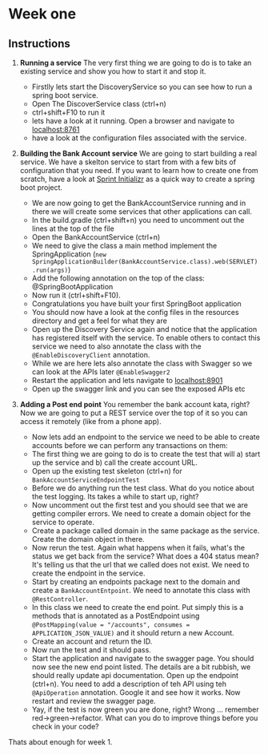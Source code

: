 # Week one

## Instructions


1. **Running a service**
The very first thing we are going to do is to take an existing service and show you how to start it and stop it.

    * Firstlly lets start the DiscoveryService so you can see how to run a spring boot service.
    * Open The DiscoverService class (ctrl+n)
    * ctrl+shift+F10 to run it
    * lets have a look at it running.  Open a browser and navigate to [localhost:8761](http://localhost:8761)
    * have a look at the configuration files associated with the service.
    
1. **Building the Bank Account service**
We are going to start building a real service.  We have a skelton service to start from with a few bits of configuration that you need.  If you want to learn how to create one from scratch, have a look at [Sprint Initializr](https://start.spring.io/) as a quick way to create a spring boot project.

    * We are now going to get the BankAccountService running and in there we will create some services that other applications can call.
    * In the build.gradle (ctrl+shift+n) you need to uncomment out the lines at the top of the file
    * Open the BankAccountService (ctrl+n)
    * We need to give the class a main method implement the SpringApplication (`new SpringApplicationBuilder(BankAccountService.class).web(SERVLET).run(args)`)
    * Add the following annotation on the top of the class: @SpringBootApplication
    * Now run it (ctrl+shift+F10).
    * Congratulations you have built your first SpringBoot application
    * You should now have a look at the config files in the resources directory and get a feel for what they are
    * Open up the Discovery Service again and notice that the application has registered itself with the service.  To enable others to contact this service we need to also annotate the class with the `@EnableDiscoveryClient` annotation.
    * While we are here lets also annotate the class with Swagger so we can look at the APIs later `@EnableSwagger2`
    * Restart the application and lets navigate to [localhost:8901](http://localhost:8901)
    * Open up the swagger link and you can see the exposed APIs etc

1. **Adding a Post end point**
You remember the bank account kata, right?  Now we are going to put a REST service over the top of it so you can access it remotely (like from a phone app).

    * Now lets add an endpoint to the service we need to be able to create accounts before we can perform any transactions on them:
    * The first thing we are going to do is to create the test that will a) start up the service and b) call the create account URL.
    * Open up the existing test skeleton (ctrl+n) for `BankAccountServiceEndpointTest`
    * Before we do anything run the test class.  What do you notice about the test logging.  Its takes a while to start up, right?
    * Now uncomment out the first test and you should see that we are getting compiler errors.  We need to create a domain object for the service to operate.
    * Create a package called domain in the same package as the service.  Create the domain object in there.
    * Now rerun the test.  Again what happens when it fails, what's the status we get back from the service? What does a 404 status mean?  It's telling us that the url that we called does not exist.  We need to create the endpoint in the service.
    * Start by creating an endpoints package next to the domain and create a `BankAccountEntpoint`.  We need to annotate this class with `@RestController`.
    * In this class we need to create the end point.  Put simply this is a methods that is annotated as a PostEndpoint using `@PostMapping(value = "/accounts", consumes = APPLICATION_JSON_VALUE)` and it should return a new Account.
    * Create an account and return the ID.
    * Now run the test and it should pass.
    * Start the application and navigate to the swagger page.  You should  now see the new end point listed.  The details are a bit rubbish, we should really update api documentation.  Open up the endpoint (ctrl+n).  You need to add a description of teh API using teh `@ApiOperation` annotation.  Google it and see how it works.  Now restart and review the swagger page.
    * Yay, if the test is now green you are done, right?  Wrong ... remember red->green->refactor.  What can you do to improve things before you check in your code?

Thats about enough for week 1.

